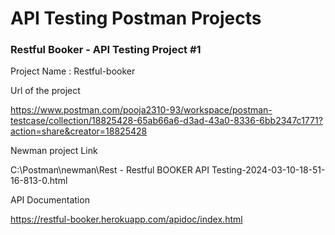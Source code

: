 # API Testing Postman Projects


### Restful Booker - API Testing Project #1
Project Name : Restful-booker

Url of the project

https://www.postman.com/pooja2310-93/workspace/postman-testcase/collection/18825428-65ab66a6-d3ad-43a0-8336-6bb2347c1771?action=share&creator=18825428


Newman project Link

C:\Postman\newman\Rest - Restful BOOKER API Testing-2024-03-10-18-51-16-813-0.html

API Documentation

https://restful-booker.herokuapp.com/apidoc/index.html


